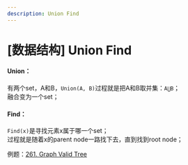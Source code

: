 ```yaml
---
description: Union Find
---
```


# \[数据结构\] Union Find

#### Union：

有两个set，A和B，`Union(A, B)`过程就是把A和B取并集：`A⋃B`；  
融合变为一个set；



#### Find：

`Find(x)`是寻找元素x属于哪一个set；  
过程就是随着x的parent node一路找下去，直到找到root node；













例题：[261. Graph Valid Tree](https://bhnigw.gitbook.io/leetcode/leetcode-261.-graph-valid-tree)

